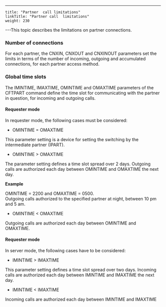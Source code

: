 ---
    title: "Partner  call limitations"
    linkTitle: "Partner call  limitations"
    weight: 230
---This topic describes the limitations on partner connections.

### Number of connections

For each partner, the CNXIN, CNXOUT and CNXINOUT parameters set the
limits in terms of the number of incoming, outgoing and accumulated connections,
for each partner access method.

### Global time slots

The IMINTIME, IMAXTIME, OMINTIME and OMAXTIME parameters of the CFTPART
command define the time slot for communicating with the partner in question,
for incoming and outgoing calls.

#### Requester mode

In requester mode, the following
cases must be considered:

- OMINTIME = OMAXTIME

This parameter setting is a device for setting the switching by the
intermediate partner (IPART).

- OMINTIME > OMAXTIME

The parameter setting defines a time slot spread over 2 days. Outgoing
calls are authorized each day between OMINTIME and OMAXTIME the next day.

****Example****

OMINTIME = 2200 and OMAXTIME = 0500.  
Outgoing calls authorized to the specified partner at night, between 10
pm and 5 am.

- OMINTIME &lt; OMAXTIME

Outgoing calls are authorized each day between OMINTIME and OMAXTIME.

#### Requester mode

In server mode, the following cases
have to be considered:

- IMINTIME > IMAXTIME

This parameter setting defines a time slot spread over two days. Incoming
calls are authorized each day between IMINTIME and IMAXTIME the next day.

- IMINTIME &lt; IMAXTIME

Incoming calls are authorized each day between IMINTIME and IMAXTIME
